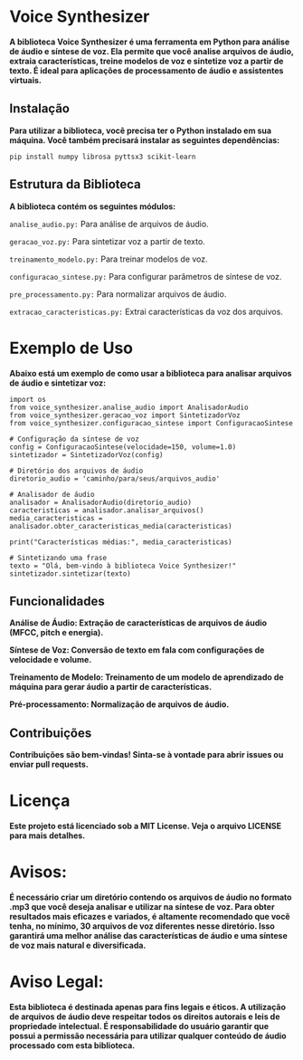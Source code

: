 # Voice Synthesizer

**A biblioteca Voice Synthesizer é uma ferramenta em Python para análise de áudio e síntese de voz. Ela permite que você analise arquivos de áudio, extraia características, treine modelos de voz e sintetize voz a partir de texto. É ideal para aplicações de processamento de áudio e assistentes virtuais.**

## Instalação

**Para utilizar a biblioteca, você precisa ter o Python instalado em sua máquina. Você também precisará instalar as seguintes dependências:**
```
pip install numpy librosa pyttsx3 scikit-learn
```

## Estrutura da Biblioteca

**A biblioteca contém os seguintes módulos:**

```analise_audio.py:``` Para análise de arquivos de áudio.

```geracao_voz.py:``` Para sintetizar voz a partir de texto.

```treinamento_modelo.py:``` Para treinar modelos de voz.

```configuracao_sintese.py:``` Para configurar parâmetros de síntese de voz.

```pre_processamento.py:``` Para normalizar arquivos de áudio.     

```extracao_caracteristicas.py:``` Extrai características da voz dos arquivos.

# Exemplo de Uso

**Abaixo está um exemplo de como usar a biblioteca para analisar arquivos de áudio e sintetizar voz:**
```
import os
from voice_synthesizer.analise_audio import AnalisadorAudio
from voice_synthesizer.geracao_voz import SintetizadorVoz
from voice_synthesizer.configuracao_sintese import ConfiguracaoSintese

# Configuração da síntese de voz
config = ConfiguracaoSintese(velocidade=150, volume=1.0)
sintetizador = SintetizadorVoz(config)

# Diretório dos arquivos de áudio
diretorio_audio = 'caminho/para/seus/arquivos_audio'

# Analisador de áudio
analisador = AnalisadorAudio(diretorio_audio)
caracteristicas = analisador.analisar_arquivos()
media_caracteristicas = analisador.obter_caracteristicas_media(caracteristicas)

print("Características médias:", media_caracteristicas)

# Sintetizando uma frase
texto = "Olá, bem-vindo à biblioteca Voice Synthesizer!"
sintetizador.sintetizar(texto)
```

## Funcionalidades

**Análise de Áudio: Extração de características de arquivos de áudio (MFCC, pitch e energia).**

**Síntese de Voz: Conversão de texto em fala com configurações de velocidade e volume.**

**Treinamento de Modelo: Treinamento de um modelo de aprendizado de máquina para gerar áudio a partir de características.**

**Pré-processamento: Normalização de arquivos de áudio.**


## Contribuições

**Contribuições são bem-vindas! Sinta-se à vontade para abrir issues ou enviar pull requests.**

# Licença

**Este projeto está licenciado sob a MIT License. Veja o arquivo LICENSE para mais detalhes.**


# Avisos:

**É necessário criar um diretório contendo os arquivos de áudio no formato .mp3 que você deseja analisar e utilizar na síntese de voz. Para obter resultados mais eficazes e variados, é altamente recomendado que você tenha, no mínimo, 30 arquivos de voz diferentes nesse diretório. Isso garantirá uma melhor análise das características de áudio e uma síntese de voz mais natural e diversificada.**



# Aviso Legal: 
**Esta biblioteca é destinada apenas para fins legais e éticos. A utilização de arquivos de áudio deve respeitar todos os direitos autorais e leis de propriedade intelectual. É responsabilidade do usuário garantir que possui a permissão necessária para utilizar qualquer conteúdo de áudio processado com esta biblioteca.**

